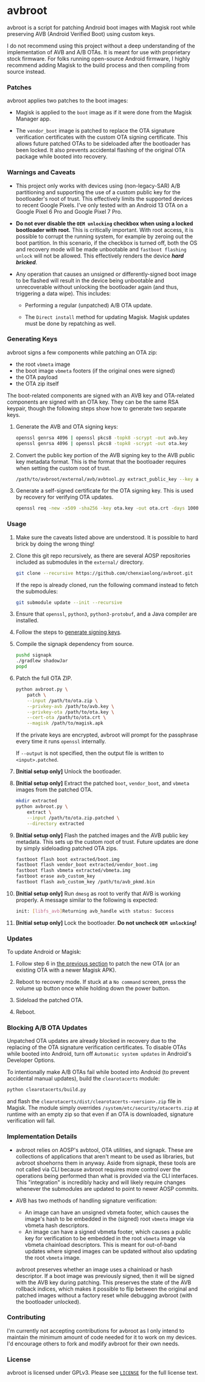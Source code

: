 # avbroot

avbroot is a script for patching Android boot images with Magisk root while preserving AVB (Android Verified Boot) using custom keys.

I do not recommend using this project without a deep understanding of the implementation of AVB and A/B OTAs. It is meant for use with proprietary stock firmware. For folks running open-source Android firmware, I highly recommend adding Magisk to the build process and then compiling from source instead.

### Patches

avbroot applies two patches to the boot images:

* Magisk is applied to the `boot` image as if it were done from the Magisk Manager app.

* The `vendor_boot` image is patched to replace the OTA signature verification certificates with the custom OTA signing certificate. This allows future patched OTAs to be sideloaded after the bootloader has been locked. It also prevents accidental flashing of the original OTA package while booted into recovery.

### Warnings and Caveats

* This project only works with devices using (non-legacy-SAR) A/B partitioning and supporting the use of a custom public key for the bootloader's root of trust. This effectively limits the supported devices to recent Google Pixels. I've only tested with an Android 13 OTA on a Google Pixel 6 Pro and Google Pixel 7 Pro.

* **Do not ever disable the `OEM unlocking` checkbox when using a locked bootloader with root.** This is critically important. With root access, it is possible to corrupt the running system, for example by zeroing out the boot partition. In this scenario, if the checkbox is turned off, both the OS and recovery mode will be made unbootable and `fastboot flashing unlock` will not be allowed. This effectively renders the device **_hard bricked_**.

* Any operation that causes an unsigned or differently-signed boot image to be flashed will result in the device being unbootable and unrecoverable without unlocking the bootloader again (and thus, triggering a data wipe). This includes:

    * Performing a regular (unpatched) A/B OTA update.

    * The `Direct install` method for updating Magisk. Magisk updates must be done by repatching as well.

### Generating Keys

avbroot signs a few components while patching an OTA zip:

* the root `vbmeta` image
* the boot image `vbmeta` footers (if the original ones were signed)
* the OTA payload
* the OTA zip itself

The boot-related components are signed with an AVB key and OTA-related components are signed with an OTA key. They can be the same RSA keypair, though the following steps show how to generate two separate keys.

1. Generate the AVB and OTA signing keys:

    ```bash
    openssl genrsa 4096 | openssl pkcs8 -topk8 -scrypt -out avb.key
    openssl genrsa 4096 | openssl pkcs8 -topk8 -scrypt -out ota.key
    ```

2. Convert the public key portion of the AVB signing key to the AVB public key metadata format. This is the format that the bootloader requires when setting the custom root of trust.

    ```bash
    /path/to/avbroot/external/avb/avbtool.py extract_public_key --key avb.key --output avb_pkmd.bin
    ```

3. Generate a self-signed certificate for the OTA signing key. This is used by recovery for verifying OTA updates.

    ```bash
    openssl req -new -x509 -sha256 -key ota.key -out ota.crt -days 10000 -subj '/CN=OTA/'
    ```

### Usage

1. Make sure the caveats listed above are understood. It is possible to hard brick by doing the wrong thing!

2. Clone this git repo recursively, as there are several AOSP repositories included as submodules in the `external/` directory.

    ```bash
    git clone --recursive https://github.com/chenxiaolong/avbroot.git
    ```

    If the repo is already cloned, run the following command instead to fetch the submodules:

    ```bash
    git submodule update --init --recursive
    ```

3. Ensure that `openssl`, `python3`, `python3-protobuf`, and a Java compiler are installed.

4. Follow the steps to [generate signing keys](#generating-keys).

5. Compile the signapk dependency from source.

    ```bash
    pushd signapk
    ./gradlew shadowJar
    popd
    ```

6. Patch the full OTA ZIP.

    ```bash
    python avbroot.py \
        patch \
        --input /path/to/ota.zip \
        --privkey-avb /path/to/avb.key \
        --privkey-ota /path/to/ota.key \
        --cert-ota /path/to/ota.crt \
        --magisk /path/to/magisk.apk
    ```

    If the private keys are encrypted, avbroot will prompt for the passphrase every time it runs `openssl` internally.

    If `--output` is not specified, then the output file is written to `<input>.patched`.

7. **[Initial setup only]** Unlock the bootloader.

8. **[Initial setup only]** Extract the patched `boot`, `vendor_boot`, and `vbmeta` images from the patched OTA.

    ```bash
    mkdir extracted
    python avbroot.py \
        extract \
        --input /path/to/ota.zip.patched \
        --directory extracted
    ```

9. **[Initial setup only]** Flash the patched images and the AVB public key metadata. This sets up the custom root of trust. Future updates are done by simply sideloading patched OTA zips.

    ```bash
    fastboot flash boot extracted/boot.img
    fastboot flash vendor_boot extracted/vendor_boot.img
    fastboot flash vbmeta extracted/vbmeta.img
    fastboot erase avb_custom_key
    fastboot flash avb_custom_key /path/to/avb_pkmd.bin
    ```

10. **[Initial setup only]** Run `dmesg` as root to verify that AVB is working properly. A message similar to the following is expected:

    ```bash
    init: [libfs_avb]Returning avb_handle with status: Success
    ```

11. **[Initial setup only]** Lock the bootloader. **Do not uncheck `OEM unlocking`!**

### Updates

To update Android or Magisk:

1. Follow step 6 in [the previous section](#usage) to patch the new OTA (or an existing OTA with a newer Magisk APK).

2. Reboot to recovery mode. If stuck at a `No command` screen, press the volume up button once while holding down the power button.

3. Sideload the patched OTA.

4. Reboot.

### Blocking A/B OTA Updates

Unpatched OTA updates are already blocked in recovery due to the replacing of the OTA signature verification certificates. To disable OTAs while booted into Android, turn off `Automatic system updates` in Android's Developer Options.

To intentionally make A/B OTAs fail while booted into Android (to prevent accidental manual updates), build the `clearotacerts` module:

```bash
python clearotacerts/build.py
```

and flash the `clearotacerts/dist/clearotacerts-<version>.zip` file in Magisk. The module simply overrides `/system/etc/security/otacerts.zip` at runtime with an empty zip so that even if an OTA is downloaded, signature verification will fail.

### Implementation Details

* avbroot relies on AOSP's avbtool, OTA utilities, and signapk. These are collections of applications that aren't meant to be used as libraries, but avbroot shoehorns them in anyway. Aside from signapk, these tools are not called via CLI because avbroot requires more control over the operations being performed than what is provided via the CLI interfaces. This "integration" is incredibly hacky and will likely require changes whenever the submodules are updated to point to newer AOSP commits.

* AVB has two methods of handling signature verification:

    * An image can have an unsigned vbmeta footer, which causes the image's hash to be embedded in the (signed) root `vbmeta` image via vbmeta hash descriptors.
    * An image can have a signed vbmeta footer, which causes a public key for verification to be embedded in the root `vbmeta` image via vbmeta chainload descriptors. This is meant for out-of-band updates where signed images can be updated without also updating the root `vbmeta` image.

    avbroot preserves whether an image uses a chainload or hash descriptor. If a boot image was previously signed, then it will be signed with the AVB key during patching. This preserves the state of the AVB rollback indices, which makes it possible to flip between the original and patched images without a factory reset while debugging avbroot (with the bootloader unlocked).

### Contributing

I'm currently not accepting contributions for avbroot as I only intend to maintain the minimum amount of code needed for it to work on my devices. I'd encourage others to fork and modify avbroot for their own needs.

### License

avbroot is licensed under GPLv3. Please see [`LICENSE`](./LICENSE) for the full license text.
